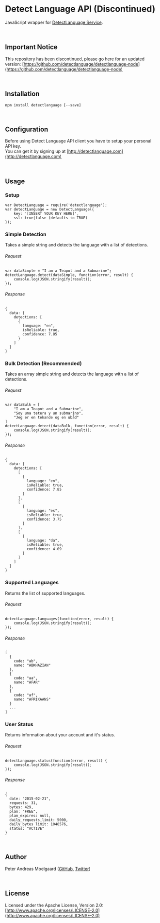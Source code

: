 Detect Language API (Discontinued)
===
JavaScript wrapper for [DetectLanguage Service](https://detectlanguage.com/).

&nbsp;

Important Notice
---
This repository has been discontinued, please go here for an updated version:
[https://github.com/detectlanguage/detectlanguage-node](https://github.com/detectlanguage/detectlanguage-node)

&nbsp;
&nbsp;

Installation
---
	npm install detectlanguage [--save]

&nbsp;

Configuration
---

Before using Detect Language API client you have to setup your personal API key.  
You can get it by signing up at [http://detectlanguage.com](http://detectlanguage.com)

&nbsp;

Usage
---


### Setup

    var DetectLanguage = require('detectlanguage');
    var detectLanguage = new DetectLanguage({
        key: '[INSERT YOUR KEY HERE]',
        ssl: true|false (defaults to TRUE)
    });    

    
### Simple Detection
Takes a simple string and detects the language with a list of detections.

###### Request

    var dataSimple = "I am a Teapot and a Submarine";
    detectLanguage.detect(dataSimple, function(error, result) {
        console.log(JSON.stringify(result));
    });
    
###### Response
    {
      data: {
        detections: [
          {
            language: "en",
            isReliable: true,
            confidence: 7.85
          }
        ]
      }
    }

    
### Bulk Detection (Recommended)
Takes an array simple string and detects the language with a list of detections.

###### Request
    
    var dataBulk = [
        "I am a Teapot and a Submarine",
        "Soy una tetera y un submarino",
        "Jeg er en tekande og en ubåd"
    ]
    detectLanguage.detect(dataBulk, function(error, result) {
        console.log(JSON.stringify(result));
    });
    
###### Response
    {
      data: {
        detections: [
          [
            {
              language: "en",
              isReliable: true,
              confidence: 7.85
            }
          ],
          [
            {
              language: "es",
              isReliable: true,
              confidence: 3.75
            }
          ],
          [
            {
              language: "da",
              isReliable: true,
              confidence: 4.09
            }
          ]
        ]
      }
    }
    
    
### Supported Languages
Returns the list of supported languages.

###### Request

    detectLanguage.languages(function(error, result) {
        console.log(JSON.stringify(result));
    });
    
###### Response

    [
      {
        code: "ab",
        name: "ABKHAZIAN"
      },
      {
        code: "aa",
        name: "AFAR"
      },
      {
        code: "af",
        name: "AFRIKAANS"
      }
      ...
    ]

    
### User Status
Returns information about your account and it's status.

###### Request
    
    detectLanguage.status(function(error, result) {
        console.log(JSON.stringify(result));
    });

###### Response

    {
      date: "2015-02-21",
      requests: 31,
      bytes: 429,
      plan: "FREE",
      plan_expires: null,
      daily_requests_limit: 5000,
      daily_bytes_limit: 1048576,
      status: "ACTIVE"
    }


&nbsp;

Author
---
Peter Andreas Moelgaard ([GitHub](https://github.com/pmoelgaard), [Twitter](https://twitter.com/petermoelgaard))

&nbsp;

License
---
Licensed under the Apache License, Version 2.0: [http://www.apache.org/licenses/LICENSE-2.0](http://www.apache.org/licenses/LICENSE-2.0)
